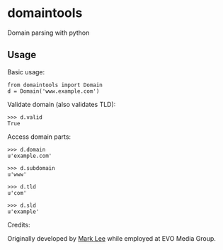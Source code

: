 # domaintools

Domain parsing with python

## Usage

Basic usage:

    from domaintools import Domain
    d = Domain('www.example.com')

Validate domain (also validates TLD):

    >>> d.valid
    True

Access domain parts:

    >>> d.domain
    u'example.com'

    >>> d.subdomain
    u'www'

    >>> d.tld
    u'com'

    >>> d.sld
    u'example'

Credits:

Originally developed by [Mark Lee](https://github.com/malept) while employed at EVO Media Group.
